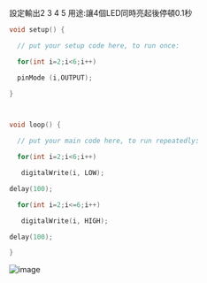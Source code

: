 設定輸出2 3 4 5
用途:讓4個LED同時亮起後停頓0.1秒

```c++
void setup() {

  // put your setup code here, to run once:

  for(int i=2;i<6;i++)

  pinMode (i,OUTPUT);

}



void loop() {

  // put your main code here, to run repeatedly:

  for(int i=2;i<6;i++)

   digitalWrite(i, LOW);

delay(100);

  for(int i=2;i<=6;i++)

   digitalWrite(i, HIGH);

delay(100);

}
```
![image](https://github.com/UvularGecko2125/C8763/blob/master/DSC_0005.JPG)
